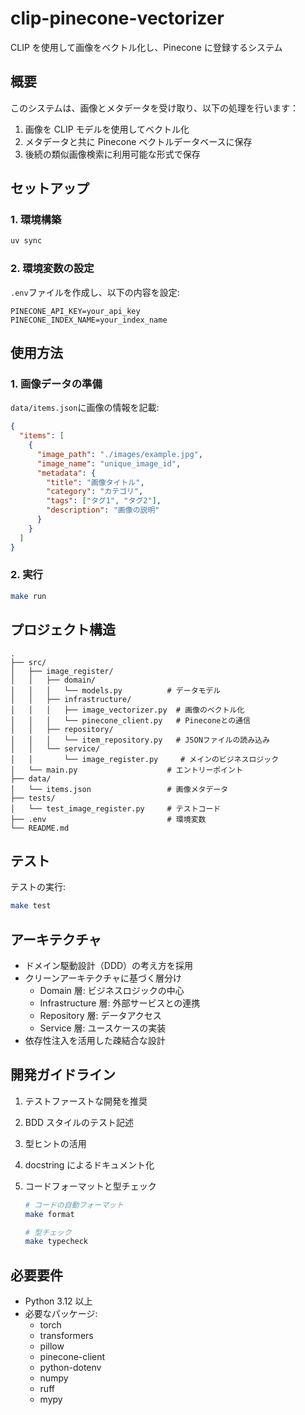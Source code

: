 # clip-pinecone-vectorizer

CLIP を使用して画像をベクトル化し、Pinecone に登録するシステム

## 概要

このシステムは、画像とメタデータを受け取り、以下の処理を行います：

1. 画像を CLIP モデルを使用してベクトル化
2. メタデータと共に Pinecone ベクトルデータベースに保存
3. 後続の類似画像検索に利用可能な形式で保存

## セットアップ

### 1. 環境構築

```bash
uv sync
```

### 2. 環境変数の設定

`.env`ファイルを作成し、以下の内容を設定:

```env
PINECONE_API_KEY=your_api_key
PINECONE_INDEX_NAME=your_index_name
```

## 使用方法

### 1. 画像データの準備

`data/items.json`に画像の情報を記載:

```json
{
  "items": [
    {
      "image_path": "./images/example.jpg",
      "image_name": "unique_image_id",
      "metadata": {
        "title": "画像タイトル",
        "category": "カテゴリ",
        "tags": ["タグ1", "タグ2"],
        "description": "画像の説明"
      }
    }
  ]
}
```

### 2. 実行

```bash
make run
```

## プロジェクト構造

```
.
├── src/
│   ├── image_register/
│   │   ├── domain/
│   │   │   └── models.py          # データモデル
│   │   ├── infrastructure/
│   │   │   ├── image_vectorizer.py  # 画像のベクトル化
│   │   │   └── pinecone_client.py   # Pineconeとの通信
│   │   ├── repository/
│   │   │   └── item_repository.py   # JSONファイルの読み込み
│   │   └── service/
│   │       └── image_register.py     # メインのビジネスロジック
│   └── main.py                    # エントリーポイント
├── data/
│   └── items.json                 # 画像メタデータ
├── tests/
│   └── test_image_register.py     # テストコード
├── .env                           # 環境変数
└── README.md
```

## テスト

テストの実行:

```bash
make test
```

## アーキテクチャ

- ドメイン駆動設計（DDD）の考え方を採用
- クリーンアーキテクチャに基づく層分け
  - Domain 層: ビジネスロジックの中心
  - Infrastructure 層: 外部サービスとの連携
  - Repository 層: データアクセス
  - Service 層: ユースケースの実装
- 依存性注入を活用した疎結合な設計

## 開発ガイドライン

1. テストファーストな開発を推奨
2. BDD スタイルのテスト記述
3. 型ヒントの活用
4. docstring によるドキュメント化
5. コードフォーマットと型チェック

   ```bash
   # コードの自動フォーマット
   make format

   # 型チェック
   make typecheck
   ```

## 必要要件

- Python 3.12 以上
- 必要なパッケージ:
  - torch
  - transformers
  - pillow
  - pinecone-client
  - python-dotenv
  - numpy
  - ruff
  - mypy
